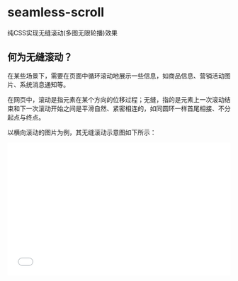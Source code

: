 # seamless-scroll

纯CSS实现无缝滚动(多图无限轮播)效果

## 何为无缝滚动？

在某些场景下，需要在页面中循环滚动地展示一些信息，如商品信息、营销活动图片、系统消息通知等。

在网页中，滚动是指元素在某个方向的位移过程；无缝，指的是元素上一次滚动结束和下一次滚动开始之间是平滑自然、紧密相连的，如同圆环一样首尾相接、不分起点与终点。

以横向滚动的图片为例，其无缝滚动示意图如下所示：

<iframe
    width=100%
    height=300
    src="./seamless-scroll.html"
    frameborder=0>
</inframe>


## 实现方式

这里采用近乎纯CSS的方式实现，使用 `animation`和`transform`来实现，以开启 GPU 加速，提升动画流畅度。

### animation

`animation`属性说明如下所示：

| 属性值 | 说明 | 可选值 | 初始值 |
| --- | --- | --- | --- |
| animation-name | 指定动画的名称 | --- | none |
| animation-duration | 指定动画周期的时长 | \<time\> | 0s |
| animation-timing-function | 定义动画的运行效果 | \<timingfunction\> | ease |
| animation-delay | 定义动画于何时开始 | \<time\> | 0s |
| animation-iteration-count | 定义动画运行次数 | infinite \| \<number\> | 1 |
| animation-direction | 指示动画播放方向 | normal \| alternate \| reverse \| alternate-reverse | normal |
| animation-fill-mode | 设置动画在执行前和执行后如何将样式应用于其目标 | none \| forwards \| backwards \| both | none |
| animation-play-state | 定义动画是运行或者暂停 | running \| paused | running |


### transform

`transform`(部分)属性说明如下所示：

| 属性值 | 说明 |
| --- | --- |
| none | 不应用任何变换 |
| matrix(a, b, c, d, tx, ty) | 指定2d变换矩阵 | 
| matrix3d(a1, b1, c1, d1, a2, b2, c2, d2, a3, b3, c3, d3, a4, b4, c4, d4) | 指定3d变换矩阵 | 
| perspective(\<length\>) | 定义z=0平面与用户之间的距离，以便实现透视效果 | 
| rotate3d(x, y, z, a\<angle\>) | 按指定角度旋转元素 | 
| scale3d(sx, sy, sz) | 缩放元素 | 
| skew(ax, ay) | 拉伸、斜切元素 | 
| translate3d(tx, ty, tz) | 移动元素 |